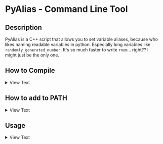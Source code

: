 # PyAlias - Command Line Tool

## Description

PyAlias is a C++ script that allows you to set variable aliases, because who likes naming readable variables in python.  Especially long variables like `randomly_generated_number`.  It's so much faster to write `rnum`... right?? I might just be the only one.

## How to Compile

<details>

<summary>View Text</summary>

### Instructions

You will need a C++ compiler, such as `g++`. [[*download*]](https://github.com/msys2/msys2-installer/releases/download/2022-01-28/msys2-x86_64-20220128.exe)

Once installed, run `g++` you'll get a fatal error about having no files with the command.  That means it's installed properly.

Now to compile the actual script you're here for.  Simple.

Use the command: `g++ ./src/main.cpp -o pyalias`

Now there should be an executable file in your directory.

</details>

## How to add to PATH

<details>

<summary>View Text</summary>

### Instructions

Move the executable into another directory in which you won't have to move it ever again.  I suggest putting it into a folder in Documents.  Now copy the path to the directory.

To add this to PATH (windows). Follow these steps:

Open your windows search menu and type "Enviroment"

You should see the following:

https://prnt.sc/26um25p

Open that menu.

You should see the following:

https://prnt.sc/26um4ga

Now click the button that states: "Enviroment Variables..."

A new menu should pop up, this may look scary, don't worry! It's pretty simple, look around until you find the word "Path" **(MAKE SURE IT IS IN THE USER VARIABLES SECTION!!!)**, highlight it by clicking on it once.

Now click "Edit..."

Again another menu will pop up!

On the side of the menu is a list of buttons, press New

I have mine saved to a secondary storage drive.  There now once you close out of all of those menus you should be able to run the script from anywhere within your terminal.

</details>

## Usage

<details>

<summary>View Text</summary>

### Instructions

Okay so now I assume you followed all previous steps (Compiling and adding to path)

Now what's next? Well now you learn how to use it.

Somewhere in your directory you'll need a file named `config.alias`

Now that you have this file, the syntax is:

```alias
variable alias
```

In which each key:pair set are on individual lines.

Variable = The variable you want to change
Alias = What you wanna change that variable to.

For example look at this:

```alias
rnum randomly_generated_number
string1 user_name
```

The key is `rnum` and the value is `randomly_generated_number` so this means any word that is `rnum` will be changed to `randomly_generated_number`.  Simple right?

Yes it is.  That's why I made it like that.

Now that you have your config file, you're pretty much done.

Now for actually running the script.

In your command line type

`pyalias [path_to_input_file] [path_to_output_file] [path_to_config_file]`

Example:
`pyalias ./tests/main.py ./tests/alias.py ./tests/config.alias `

As you can see here `main.py` is the input file, `alias.py` is the output file and `config.alias` is the config file.

Press Enter and you should see the output file have all the original code, just with your aliases in place of the actual variables.

</details>